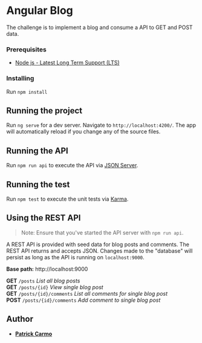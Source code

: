 # Angular Blog

The challenge is to implement a blog and consume a API to GET and POST data.

### Prerequisites

- [Node js - Latest Long Term Support (LTS)](https://nodejs.org/en/)

### Installing

Run `npm install`

## Running the project

Run `ng serve` for a dev server. Navigate to `http://localhost:4200/`. The app will automatically reload if you change any of the source files.

## Running the API

Run `npm run api` to execute the API via [JSON Server](https://www.npmjs.com/package/json-server).

## Running the test

Run `npm test` to execute the unit tests via [Karma](https://karma-runner.github.io).

## Using the REST API

> Note: Ensure that you've started the API server with `npm run api`.

A REST API is provided with seed data for blog posts and comments. The REST API returns and accepts JSON. Changes made to the "database" will persist as long as the API is running on `localhost:9000`.

**Base path:** http://localhost:9000

**GET** `/posts` _List all blog posts_<br>
**GET** `/posts/{id}` _View single blog post_<br>
**GET** `/posts/{id}/comments` _List all comments for single blog post_<br>
**POST** `/posts/{id}/comments` _Add comment to single blog post_<br>

## Author

- **[Patrick Carmo](https://github.com/patrickcarmo)**
